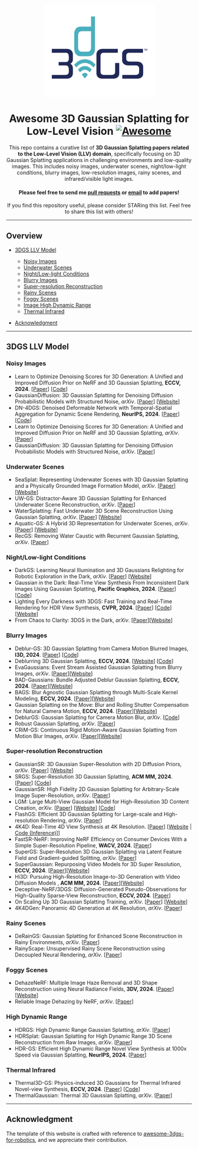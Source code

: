 <div align="center"> 
<img src="Images/image1.jpg" width="300" height="250" alt="Celebration"/>    
   
# Awesome 3D Gaussian Splatting for Low-Level Vision  [![Awesome](https://cdn.rawgit.com/sindresorhus/awesome/d7305f38d29fed78fa85652e3a63e154dd8e8829/media/badge.svg)](https://github.com/sindresorhus/awesome)
   
 


This repo contains a curative list of **3D Gaussian Splatting papers related to the Low-Level Vision (LLV) domain**, specifically focusing on 3D Gaussian Splatting applications in challenging environments and low-quality images. This includes noisy images, underwater scenes, night/low-light conditions, blurry images, low-resolution images, rainy scenes, and infrared/visible light images.

#### Please feel free to send me [pull requests](https://github.com/moriyaya/awesome-3dgs-for-low-level-vision) or [email](mailto:luguoxinxin@163.com) to add papers! <br>

If you find this repository useful, please consider STARing this list. Feel free to share this list with others!
<div align="left">   
  
---

## Overview

  - [3DGS LLV Model](#3dgs-general-model)
    - [Noisy Images](#Image-Denoising)
    - [Underwater Scenes](#Underwater-Image-Enhancement)
    - [Night/Low-light Conditions](#Low-light-Image-Enhancement)
    - [Blurry Images](#Image-Deblurring)
    - [Super-resolution Reconstruction](#Super-resolution-Reconstruction)
    - [Rainy Scenes](#Image-De-raining)
    - [Foggy Scenes](#Image-De-haze)
    - [Image High Dynamic Range](#High-Dynamic-Range)        
    - [Thermal Infrared](#Thermal-Infrared)


  - [Acknowledgment](#Acknowledgment)

---
 




## 3DGS LLV Model

### Noisy Images
* Learn to Optimize Denoising Scores for 3D Generation: A Unified and Improved Diffusion Prior on NeRF and 3D Gaussian Splatting, **ECCV, 2024**. [[Paper](https://arxiv.org/pdf/2312.04820)] [[Code](https://github.com/yangxiaofeng/LODS)]
* GaussianDiffusion: 3D Gaussian Splatting for Denoising Diffusion Probabilistic Models with Structured Noise, *arXiv*. [[Paper](https://arxiv.org/pdf/2311.11221.pdf)] [[Website](https://arxiv.org/abs/2311.11221)]
* DN-4DGS: Denoised Deformable Network with Temporal-Spatial Aggregation for Dynamic Scene Rendering, **NeurIPS, 2024**. [[Paper](https://arxiv.org/abs/2410.13607)] [[Code](https://github.com/peoplelu/DN-4DGS)]
* Learn to Optimize Denoising Scores for 3D Generation: A Unified and Improved Diffusion Prior on NeRF and 3D Gaussian Splatting, *arXiv*. [[Paper](https://arxiv.org/abs/2312.04820)]
* GaussianDiffusion: 3D Gaussian Splatting for Denoising Diffusion Probabilistic Models with Structured Noise, *arXiv*. [[Paper](https://arxiv.org/abs/2311.11221)]

### Underwater Scenes
* SeaSplat: Representing Underwater Scenes with 3D Gaussian Splatting and a Physically Grounded Image Formation Model, *arXiv*. [[Paper](https://arxiv.org/pdf/2409.17345)][[Website](https://seasplat.github.io)]
* UW-GS: Distractor-Aware 3D Gaussian Splatting for Enhanced Underwater Scene Reconstruction, *arXiv*. [[Paper](https://arxiv.org/pdf/2410.01517)]
* WaterSplatting: Fast Underwater 3D Scene Reconstruction Using Gaussian Splatting, *arXiv*. [[Paper](https://arxiv.org/abs/2408.08206.pdf)] [[Website](https://water-splatting.github.io/)]
* Aquatic-GS: A Hybrid 3D Representation for Underwater Scenes, *arXiv*. [[Paper](https://arxiv.org/abs/2411.00239)] [[Website](https://aquaticgs.github.io/)]
* RecGS: Removing Water Caustic with Recurrent Gaussian Splatting, *arXiv*. [[Paper](https://arxiv.org/abs/2407.10318)]

### Night/Low-light Conditions
* DarkGS: Learning Neural Illumination and 3D Gaussians Relighting for Robotic Exploration in the Dark, *arXiv*. [[Paper](https://arxiv.org/abs/2403.10814.pdf)]  [[Website](https://github.com/tyz1030/darkgs)]
* Gaussian in the Dark: Real-Time View Synthesis From Inconsistent Dark Images Using Gaussian Splatting, **Pacific Graphics, 2024**. [[Paper](https://arxiv.org/pdf/2408.09130.pdf)] [[Code](https://github.com/yec22/Gaussian-DK)]
* Lighting Every Darkness with 3DGS: Fast Training and Real-Time Rendering for HDR View Synthesis, **CVPR, 2024**. [[Paper](https://arxiv.org/abs/2406.06216.pdf)] [[Code](https://github.com/Srameo/LE3D)] [[Website](https://srameo.github.io/projects/le3d/)]
* From Chaos to Clarity: 3DGS in the Dark, *arXiv*. [[Paper](https://arxiv.org/abs/2406.08300)][[Website](https://lizhihao6.github.io/Raw3DGS)]

### Blurry Images
* Deblur-GS: 3D Gaussian Splatting from Camera Motion Blurred Images, **I3D, 2024**. [[Paper](https://chaphlagical.icu/Deblur-GS/static/paper/Deblur_GS_author_version.pdf)]  [[Code](https://github.com/Chaphlagical/Deblur-GS)]
* Deblurring 3D Gaussian Splatting, **ECCV, 2024**. [[Website](https://benhenryl.github.io/Deblurring-3D-Gaussian-Splatting/)]  [[Code](https://github.com/benhenryL/Deblurring-3D-Gaussian-Splatting)]
* EvaGaussians: Event Stream Assisted Gaussian Splatting from Blurry Images, *arXiv*. [[Paper](https://arxiv.org/abs/2405.20224)][[Website](https://drexubery.github.io/EvaGaussians/)]
* BAD-Gaussians: Bundle Adjusted Deblur Gaussian Splatting, **ECCV, 2024**. [[Paper](https://arxiv.org/abs/2403.11831)][[Website](https://lingzhezhao.github.io/BAD-Gaussians/)]
* BAGS: Blur Agnostic Gaussian Splatting through Multi-Scale Kernel Modeling, **ECCV, 2024**. [[Paper](https://arxiv.org/pdf/2403.04926.pdf)][[Website](https://nwang43jhu.github.io/BAGS/)]
* Gaussian Splatting on the Move: Blur and Rolling Shutter Compensation for Natural Camera Motion, **ECCV, 2024**. [[Paper](https://arxiv.org/pdf/2403.13327)][[Website](https://spectacularai.github.io/3dgs-deblur/)]
* DeblurGS: Gaussian Splatting for Camera Motion Blur, *arXiv*. [[Code](https://github.com/taekkii/deblurgs)]
* Robust Gaussian Splatting, *arXiv*. [[Paper](https://arxiv.org/abs/2404.04211)]
* CRiM-GS: Continuous Rigid Motion-Aware Gaussian Splatting from Motion Blur Images, *arXiv*. [[Paper](https://arxiv.org/abs/2407.03923)][[Website](https://jho-yonsei.github.io/CRiM-Gaussian/)]


### Super-resolution Reconstruction
* GaussianSR: 3D Gaussian Super-Resolution with 2D Diffusion Priors, *arXiv*. [[Paper](https://arxiv.org/abs/2406.10111.pdf)] [[Website](https://chchnii.github.io/GaussianSR/)]
* SRGS: Super-Resolution 3D Gaussian Splatting, **ACM MM, 2024**. [[Paper](https://arxiv.org/abs/2404.10318.pdf)] [[Code](https://github.com/XiangFeng66/SRGS)]
* GaussianSR: High Fidelity 2D Gaussian Splatting for Arbitrary-Scale Image Super-Resolution, *arXiv*. [[Paper](https://arxiv.org/abs/2407.18046.pdf)] 
* LGM: Large Multi-View Gaussian Model for High-Resolution 3D Content Creation, *arXiv*. [[Paper](https://arxiv.org/pdf/2402.05054.pdf)] [[Website](https://me.kiui.moe/lgm/)] [[Code](https://github.com/3DTopia/LGM)]
* FlashGS: Efficient 3D Gaussian Splatting for Large-scale and High-resolution Rendering, *arXiv*. [[Paper](https://arxiv.org/pdf/2408.07967.pdf)]
*  4K4D: Real-Time 4D View Synthesis at 4K Resolution. [[Paper](https://drive.google.com/file/d/1Y-C6ASIB8ofvcZkyZ_Vp-a2TtbiPw1Yx/view?usp=sharing)] [[Website](https://zju3dv.github.io/4k4d/) | [Code (Inference)](https://github.com/zju3dv/4K4D)]]
* FastSR-NeRF: Improving NeRF Efficiency on Consumer Devices With a Simple Super-Resolution Pipeline, **WACV, 2024**. [[Paper](https://openaccess.thecvf.com/content/WACV2024/papers/Lin_FastSR-NeRF_Improving_NeRF_Efficiency_on_Consumer_Devices_With_a_Simple_WACV_2024_paper.pdf)]
* SuperGS: Super-Resolution 3D Gaussian Splatting via Latent Feature Field and Gradient-guided Splitting, *arXiv*. [[Paper](https://arxiv.org/abs/2410.02571)]
* SuperGaussian: Repurposing Video Models for 3D Super Resolution, **ECCV, 2024**. [[Paper](https://arxiv.org/abs/2406.00609)][[Website](https://supergaussian.github.io/)]
* Hi3D: Pursuing High-Resolution Image-to-3D Generation with Video Diffusion Models , **ACM MM, 2024**. [[Paper](https://arxiv.org/abs/2409.07452)][[Website](https://github.com/yanghb22-fdu/Hi3D-Official)]
* Deceptive-NeRF/3DGS: Diffusion-Generated Pseudo-Observations for High-Quality Sparse-View Reconstruction, **ECCV, 2024**. [[Paper](https://arxiv.org/abs/2305.15171)]
* On Scaling Up 3D Gaussian Splatting Training, *arXiv*. [[Paper](https://arxiv.org/abs/2406.18533)] [[Website](https://daohanlu.github.io/scaling-up-3dgs/)]
* 4K4DGen: Panoramic 4D Generation at 4K Resolution, *arXiv*. [[Paper](https://arxiv.org/abs/2406.13527)] 

### Rainy Scenes
* DeRainGS: Gaussian Splatting for Enhanced Scene Reconstruction in Rainy Environments, *arXiv*. [[Paper](https://arxiv.org/pdf/2408.11540)]
* RainyScape: Unsupervised Rainy Scene Reconstruction using Decoupled Neural Rendering, *arXiv*. [[Paper](https://arxiv.org/abs/2404.11401)]

### Foggy Scenes
* DehazeNeRF: Multiple Image Haze Removal and 3D Shape Reconstruction using Neural Radiance Fields, **3DV, 2024**. [[Paper](https://arxiv.org/abs/2303.11364)] [[Website](https://www.computationalimaging.org/publications/dehazenerf/)]
* Reliable Image Dehazing by NeRF, *arXiv*. [[Paper](https://arxiv.org/abs/2303.09153)]

### High Dynamic Range
* HDRGS: High Dynamic Range Gaussian Splatting,  *arXiv*. [[Paper](https://arxiv.org/abs/2408.06543)] 
* HDRSplat: Gaussian Splatting for High Dynamic Range 3D Scene Reconstruction from Raw Images, *arXiv*. [[Paper](https://arxiv.org/abs/2407.16503)]
* HDR-GS: Efficient High Dynamic Range Novel View Synthesis at 1000x Speed via Gaussian Splatting, **NeurIPS, 2024**. [[Paper](https://arxiv.org/abs/2405.15125)] 

### Thermal Infrared 
* Thermal3D-GS: Physics-induced 3D Gaussians for Thermal Infrared Novel-view Synthesis, **ECCV, 2024**. [[Paper](https://arxiv.org/abs/2409.08042)]  [[Code](https://github.com/mzzcdf/Thermal3DGS)]
* ThermalGaussian: Thermal 3D Gaussian Splatting, *arXiv*. [[Paper](https://arxiv.org/abs/2409.07200)]
---

 

## Acknowledgment


The template of this website is crafted with reference to [awesome-3dgs-for-robotics](https://github.com/dtc111111/awesome-3dgs-for-robotics), and we appreciate their contribution.
